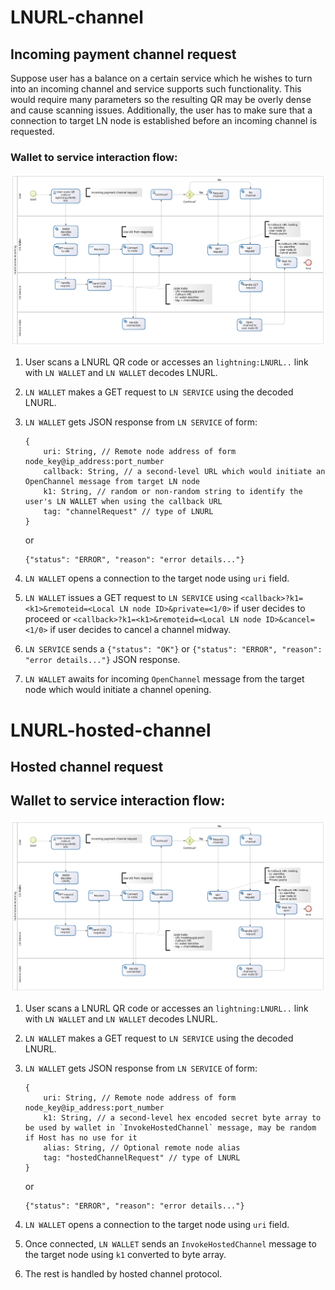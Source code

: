 # LNURL-channel

## Incoming payment channel request

Suppose user has a balance on a certain service which he wishes to turn into an incoming channel and service supports such functionality. This would require many parameters so the resulting QR may be overly dense and cause scanning issues. Additionally, the user has to make sure that a connection to target LN node is established before an incoming channel is requested.

### Wallet to service interaction flow:
![Diagram showing interaction](media/diagrams/lnurl-channel-incoming-1.0.svg "Diagram showing interaction")

1. User scans a LNURL QR code or accesses an `lightning:LNURL..` link with `LN WALLET` and `LN WALLET` decodes LNURL.
2. `LN WALLET` makes a GET request to `LN SERVICE` using the decoded LNURL.
3. `LN WALLET` gets JSON response from `LN SERVICE` of form:

	```
	{
		uri: String, // Remote node address of form node_key@ip_address:port_number
		callback: String, // a second-level URL which would initiate an OpenChannel message from target LN node
		k1: String, // random or non-random string to identify the user's LN WALLET when using the callback URL
		tag: "channelRequest" // type of LNURL
	}
	```
	or

	```
	{"status": "ERROR", "reason": "error details..."}
	```

4. `LN WALLET` opens a connection to the target node using `uri` field.

5. `LN WALLET` issues a GET request to `LN SERVICE` using `<callback>?k1=<k1>&remoteid=<Local LN node ID>&private=<1/0>` if user decides to proceed or `<callback>?k1=<k1>&remoteid=<Local LN node ID>&cancel=<1/0>` if user decides to cancel a channel midway.
6. `LN SERVICE` sends a `{"status": "OK"}` or `{"status": "ERROR", "reason": "error details..."}` JSON response.
7. `LN WALLET` awaits for incoming `OpenChannel` message from the target node which would initiate a channel opening.

# LNURL-hosted-channel

## Hosted channel request

## Wallet to service interaction flow:
![Diagram showing interaction](media/diagrams/lnurl-channel-incoming-1.0.svg "Diagram showing interaction")

1. User scans a LNURL QR code or accesses an `lightning:LNURL..` link with `LN WALLET` and `LN WALLET` decodes LNURL.
2. `LN WALLET` makes a GET request to `LN SERVICE` using the decoded LNURL.
3. `LN WALLET` gets JSON response from `LN SERVICE` of form:

    ```
    {
    	uri: String, // Remote node address of form node_key@ip_address:port_number
    	k1: String, // a second-level hex encoded secret byte array to be used by wallet in `InvokeHostedChannel` message, may be random if Host has no use for it
    	alias: String, // Optional remote node alias
    	tag: "hostedChannelRequest" // type of LNURL
    }
    ```
    or

    ```
    {"status": "ERROR", "reason": "error details..."}
    ```
4. `LN WALLET` opens a connection to the target node using `uri` field.
5. Once connected, `LN WALLET` sends an `InvokeHostedChannel` message to the target node using `k1` converted to byte array.
6. The rest is handled by hosted channel protocol.
